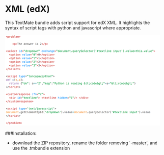 # XML (edX)
This TextMate bundle adds script support for edX XML. It highlights the syntax of script tags with python and javascript where appropriate.

![example](example.png "Using my Light theme!")

###Installation:
+ download the ZIP repository, rename the folder removing '-master', and use the .tmbundle extension